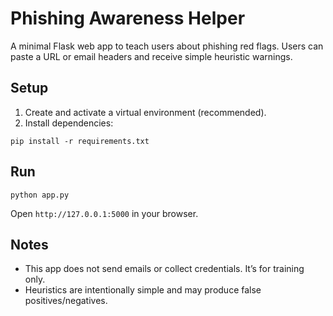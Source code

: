 # Phishing Awareness Helper

A minimal Flask web app to teach users about phishing red flags. Users can paste a URL or email headers and receive simple heuristic warnings.

## Setup

1. Create and activate a virtual environment (recommended).
2. Install dependencies:

```
pip install -r requirements.txt
```

## Run

```
python app.py
```

Open `http://127.0.0.1:5000` in your browser.

## Notes

- This app does not send emails or collect credentials. It’s for training only.
- Heuristics are intentionally simple and may produce false positives/negatives.


